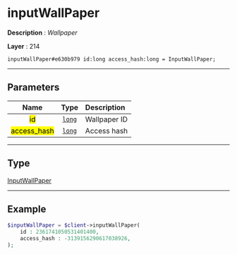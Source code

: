 # inputWallPaper

**Description** : *Wallpaper*

**Layer** : 214

```tl
inputWallPaper#e630b979 id:long access_hash:long = InputWallPaper;
```

---

## Parameters

| Name | Type | Description |
| :---: | :---: | :--- |
| <mark>id</mark> | [`long`](type/long) | Wallpaper ID |
| <mark>access_hash</mark> | [`long`](type/long) | Access hash |

---

## Type

[InputWallPaper](type/InputWallPaper)

---

## Example

```php
$inputWallPaper = $client->inputWallPaper(
	id : 2361741050531401400,
	access_hash : -3139156290617038926,
);
```